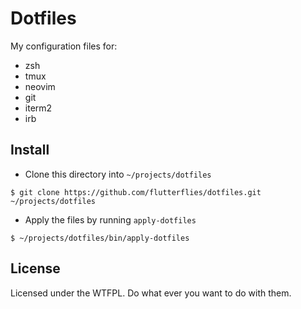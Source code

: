 # Dotfiles

My configuration files for:
* zsh
* tmux
* neovim
* git
* iterm2
* irb

## Install
* Clone this directory into `~/projects/dotfiles`
```
$ git clone https://github.com/flutterflies/dotfiles.git ~/projects/dotfiles
```

* Apply the files by running `apply-dotfiles`
```
$ ~/projects/dotfiles/bin/apply-dotfiles
```

## License
Licensed under the WTFPL. Do what ever you want to do with them.
